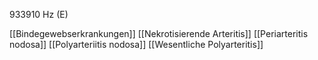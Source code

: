 933910 Hz (E)

[[Bindegewebserkrankungen]]
[[Nekrotisierende Arteritis]]
[[Periarteritis nodosa]]
[[Polyarteriitis nodosa]]
[[Wesentliche Polyarteritis]]